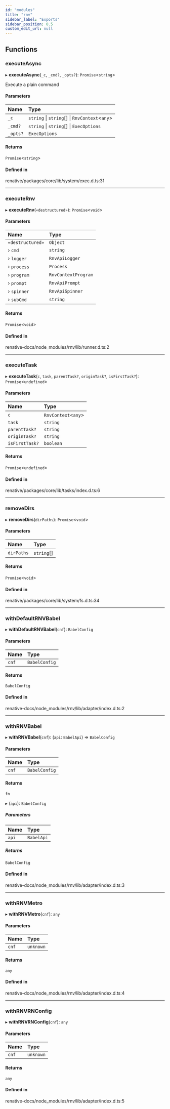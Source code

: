 ```yaml
---
id: "modules"
title: "rnv"
sidebar_label: "Exports"
sidebar_position: 0.5
custom_edit_url: null
---
```


## Functions

### executeAsync

▸ **executeAsync**(`_c`, `_cmd?`, `_opts?`): `Promise`\<`string`\>

Execute a plain command

#### Parameters

| Name | Type |
| :------ | :------ |
| `_c` | `string` \| `string`[] \| `RnvContext`\<`any`\> |
| `_cmd?` | `string` \| `string`[] \| `ExecOptions` |
| `_opts?` | `ExecOptions` |

#### Returns

`Promise`\<`string`\>

#### Defined in

renative/packages/core/lib/system/exec.d.ts:31

___

### executeRnv

▸ **executeRnv**(`«destructured»`): `Promise`\<`void`\>

#### Parameters

| Name | Type |
| :------ | :------ |
| `«destructured»` | `Object` |
| › `cmd` | `string` |
| › `logger` | `RnvApiLogger` |
| › `process` | `Process` |
| › `program` | `RnvContextProgram` |
| › `prompt` | `RnvApiPrompt` |
| › `spinner` | `RnvApiSpinner` |
| › `subCmd` | `string` |

#### Returns

`Promise`\<`void`\>

#### Defined in

renative-docs/node_modules/rnv/lib/runner.d.ts:2

___

### executeTask

▸ **executeTask**(`c`, `task`, `parentTask?`, `originTask?`, `isFirstTask?`): `Promise`\<`undefined`\>

#### Parameters

| Name | Type |
| :------ | :------ |
| `c` | `RnvContext`\<`any`\> |
| `task` | `string` |
| `parentTask?` | `string` |
| `originTask?` | `string` |
| `isFirstTask?` | `boolean` |

#### Returns

`Promise`\<`undefined`\>

#### Defined in

renative/packages/core/lib/tasks/index.d.ts:6

___

### removeDirs

▸ **removeDirs**(`dirPaths`): `Promise`\<`void`\>

#### Parameters

| Name | Type |
| :------ | :------ |
| `dirPaths` | `string`[] |

#### Returns

`Promise`\<`void`\>

#### Defined in

renative/packages/core/lib/system/fs.d.ts:34

___

### withDefaultRNVBabel

▸ **withDefaultRNVBabel**(`cnf`): `BabelConfig`

#### Parameters

| Name | Type |
| :------ | :------ |
| `cnf` | `BabelConfig` |

#### Returns

`BabelConfig`

#### Defined in

renative-docs/node_modules/rnv/lib/adapter/index.d.ts:2

___

### withRNVBabel

▸ **withRNVBabel**(`cnf`): (`api`: `BabelApi`) => `BabelConfig`

#### Parameters

| Name | Type |
| :------ | :------ |
| `cnf` | `BabelConfig` |

#### Returns

`fn`

▸ (`api`): `BabelConfig`

##### Parameters

| Name | Type |
| :------ | :------ |
| `api` | `BabelApi` |

##### Returns

`BabelConfig`

#### Defined in

renative-docs/node_modules/rnv/lib/adapter/index.d.ts:3

___

### withRNVMetro

▸ **withRNVMetro**(`cnf`): `any`

#### Parameters

| Name | Type |
| :------ | :------ |
| `cnf` | `unknown` |

#### Returns

`any`

#### Defined in

renative-docs/node_modules/rnv/lib/adapter/index.d.ts:4

___

### withRNVRNConfig

▸ **withRNVRNConfig**(`cnf`): `any`

#### Parameters

| Name | Type |
| :------ | :------ |
| `cnf` | `unknown` |

#### Returns

`any`

#### Defined in

renative-docs/node_modules/rnv/lib/adapter/index.d.ts:5
